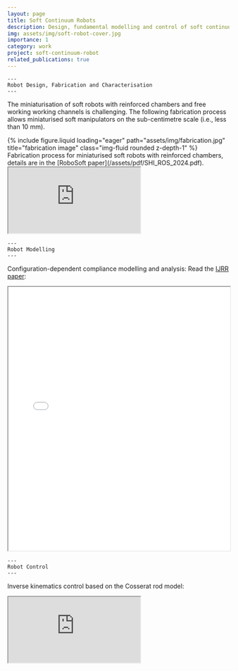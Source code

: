 ```yaml
---
layout: page
title: Soft Continuum Robots
description: Design, fundamental modelling and control of soft continuum robots
img: assets/img/soft-robot-cover.jpg
importance: 1
category: work
project: soft-continuum-robot
related_publications: true
---
```


    ---
    Robot Design, Fabrication and Characterisation
    ---

The miniaturisation of soft robots with reinforced chambers and free working working channels is challenging. The following fabrication process allows miniaturised soft manipulators on the sub-centimetre scale (i.e., less than 10 mm).  

<div class="row">
    <div class="col-sm mt-3 mt-md-0">
        {% include figure.liquid loading="eager" path="assets/img/fabrication.jpg" title="fabrication image" class="img-fluid rounded z-depth-1" %}
    </div>
</div>
<div class="caption">
    Fabrication process for miniaturised soft robots with reinforced chambers, details are in the [RoboSoft paper](/assets/pdf/SHI_ROS_2024.pdf). 
</div>
<div class="embed-responsive embed-responsive-16by9">
  <iframe class="embed-responsive-item" src="https://www.youtube.com//embed/Ngrbg2_GYGk" allowfullscreen></iframe>
</div>

    ---
    Robot Modelling
    ---
Configuration-dependent compliance modelling and analysis:
Read the [IJRR paper](/assets/pdf/Shi_IJRR_2024.pdf):
<iframe src="/assets/pdf/Shi_IJRR_2024.pdf" width="100%" height="600px"></iframe>

    ---
    Robot Control 
    ---
Inverse kinematics control based on the Cosserat rod model: 
<div class="embed-responsive embed-responsive-16by9">
  <iframe class="embed-responsive-item" src="https://www.youtube.com//embed/Ngrbg2_GYGk" allowfullscreen></iframe>
</div>

